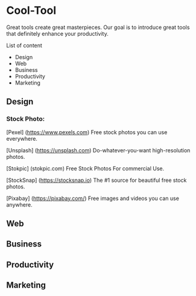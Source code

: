 # Cool-Tool
Great tools create great masterpieces. Our goal is to introduce great tools that definitely enhance your productivity.


List of content
- Design
- Web
- Business
- Productivity
- Marketing

## Design
### Stock Photo:
[Pexel] (https://www.pexels.com) Free stock photos you can use everywhere.

[Unsplash] (https://unsplash.com) Do-whatever-you-want high-resolution photos.

[Stokpic] (stokpic.com) Free Stock Photos For commercial Use.

[StockSnap] (https://stocksnap.io) The #1 source for beautiful free stock photos.

[Pixabay] (https://pixabay.com/) Free images and videos you can use anywhere.

## Web

## Business

## Productivity

## Marketing


